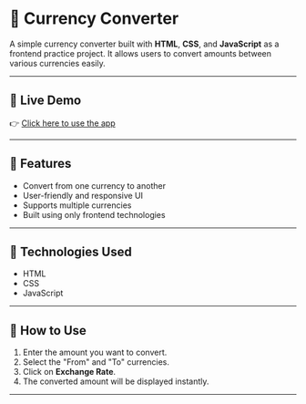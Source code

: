 # 💱 Currency Converter

A simple currency converter built with **HTML**, **CSS**, and **JavaScript** as a frontend practice project. It allows users to convert amounts between various currencies easily.

---

## 🚀 Live Demo

👉 [Click here to use the app](https://patilsrushti2011.github.io/currency-converter-practice/)

---

## 🧩 Features

- Convert from one currency to another
- User-friendly and responsive UI
- Supports multiple currencies
- Built using only frontend technologies

---

## 🔧 Technologies Used

- HTML
- CSS
- JavaScript

---

## 📝 How to Use

1. Enter the amount you want to convert.
2. Select the "From" and "To" currencies.
3. Click on **Exchange Rate**.
4. The converted amount will be displayed instantly.

---
